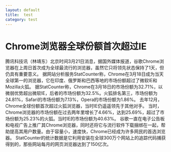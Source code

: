 ```yaml
---
layout: default
title:  test
category: test
---
```

# Chrome浏览器全球份额首次超过IE
腾讯科技讯（林靖东）北京时间3月21日消息，据国外媒体报道，谷歌Chrome浏览器在上周日首次成为全球最流行的浏览器，虽然它只将领先状态保持了1天，但仍具有重要意义。
据网站分析服务StatCounter称，Chrome在3月18日成为当天全球第一的浏览器，它在印度、俄罗斯和巴西等地的市场份额超过了微软IE和Mozilla火狐。
据StatCounter称，Chrome在3月18日的市场份额为32.71%，以微弱优势超出微软IE，后者的市场份额为32.5%。火狐排名第三，市场份额为24.81%，Safari的市场份额为7.13%，Opera的市场份额为1.86%。
去年12月，Chrome全球份额首次超过火狐浏览器，当时IE仍遥遥领先于其他对手。
当时，Chrome浏览器的市场份额在过去两年里增长了4.66%，达到25.69%，超过了市场份额为25.23%的火狐。当时IE的市场份额为40.63%。
谷歌一直在电子公告板和电视广告上推广其Chrome浏览器，同时还将它与流行软件下载捆绑在一起，帮助提高其用户数量。由于容量小，速度快，Chrome已经成为许多网民的首选浏览器。
StatCounter的统计数据是它利用安装在全球300万个网站上的追踪代码捕获得到的，那些网站每月的网页浏览器达到了150亿次。
